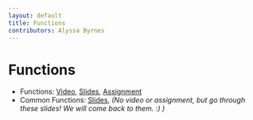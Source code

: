 ```yaml
---
layout: default
title: Functions
contributors: Alyssa Byrnes
---
```


# Functions

* Functions: [Video](https://youtu.be/TQTOa7Eq0aY), [Slides](/comp283/lessons/ls-functions.html), [Assignment](https://www.gradescope.com/)
* Common Functions: [Slides](/comp283/lessons/ls-commonfunctions.html), *(No video or assignment, but go through these slides! We will come back to them. :) )*
